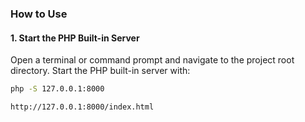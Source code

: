 ### How to Use

#### 1. Start the PHP Built-in Server

Open a terminal or command prompt and navigate to the project root directory. Start the PHP built-in server with:

```sh
php -S 127.0.0.1:8000

http://127.0.0.1:8000/index.html
